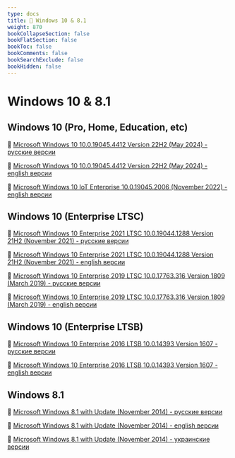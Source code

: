 ```yaml
---
type: docs
title: 🔷 Windows 10 & 8.1
weight: 870
bookCollapseSection: false
bookFlatSection: false
bookToc: false
bookComments: false
bookSearchExclude: false
bookHidden: false
---
```


# Windows 10 & 8.1

## Windows 10 (Pro, Home, Education, etc)

🧲 [Microsoft Windows 10 10.0.19045.4412 Version 22H2 (May 2024) - русские версии](magnet:?xt=urn:btih:c11fa5b7e46cb0ab202bfb95f860b4ca39a2b936)

🧲 [Microsoft Windows 10 10.0.19045.4412 Version 22H2 (May 2024) - english версии](magnet:?xt=urn:btih:2f86e45447726d028e2aee14e27fb01ed239892f)

🧲 [Microsoft Windows 10 IoT Enterprise 10.0.19045.2006 (November 2022) - english версии](magnet:?xt=urn:btih:a19c5e5f9596fd05fb926f040e5680b137e80109)

## Windows 10 (Enterprise LTSC)

🧲 [Microsoft Windows 10 Enterprise 2021 LTSC 10.0.19044.1288 Version 21H2 (November 2021) - русские версии](magnet:?xt=urn:btih:1ce063c717dc20b59473c0321fb49607a9ecc86d)

🧲 [Microsoft Windows 10 Enterprise 2021 LTSC 10.0.19044.1288 Version 21H2 (November 2021) - english версии](magnet:?xt=urn:btih:6d4033ae458858fa422fced1c82d53fadbea7aa8)

🧲 [Microsoft Windows 10 Enterprise 2019 LTSC 10.0.17763.316 Version 1809 (March 2019) - русские версии](magnet:?xt=urn:btih:02ccec8491e7be5feb9a42091895fa104951e81b)

🧲 [Microsoft Windows 10 Enterprise 2019 LTSC 10.0.17763.316 Version 1809 (March 2019) - english версии](magnet:?xt=urn:btih:527ed958e7b901b78bc260dd0bb7364c71d7d403)

## Windows 10 (Enterprise LTSB)

🧲 [Microsoft Windows 10 Enterprise 2016 LTSB 10.0.14393 Version 1607 - русские версии](magnet:?xt=urn:btih:33897d649002a253918465c0b07009f99d961c15)

🧲 [Microsoft Windows 10 Enterprise 2016 LTSB 10.0.14393 Version 1607 - english версии](magnet:?xt=urn:btih:fcfe32a99b765c178e894bdf6c2fbe95d3683145)

## Windows 8.1

🧲 [Microsoft Windows 8.1 with Update (November 2014) - русские версии](magnet:?xt=urn:btih:98303c26503c2cdd2371b5c92e0788c93480d150)

🧲 [Microsoft Windows 8.1 with Update (November 2014) - english версии](magnet:?xt=urn:btih:2f7d04e7f4b3d29aef3ab54d86016b47a80ae7b8)

🧲 [Microsoft Windows 8.1 with Update (November 2014) - украинские версии](magnet:?xt=urn:btih:6fa06bcecf51f4913680a10fb8e783ef06fd2911)
